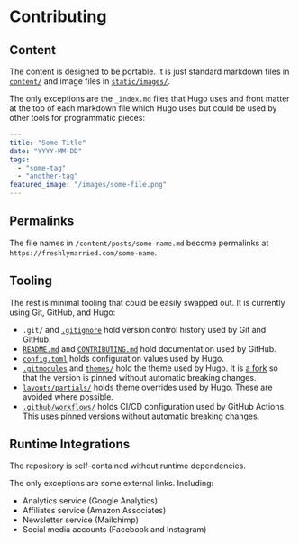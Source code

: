 # Contributing

## Content

The content is designed to be portable. It is just standard markdown files in [`content/`](https://github.com/freshlymarried/freshlymarried.github.io/tree/main/content) and image files in [`static/images/`](https://github.com/freshlymarried/freshlymarried.github.io/tree/main/static/images).

The only exceptions are the `_index.md` files that Hugo uses and front matter at the top of each markdown file which Hugo uses but could be used by other tools for programmatic pieces:

```yaml
---
title: "Some Title"
date: "YYYY-MM-DD"
tags:
  - "some-tag"
  - "another-tag"
featured_image: "/images/some-file.png"
---
```

## Permalinks

The file names in `/content/posts/some-name.md` become permalinks at `https://freshlymarried.com/some-name`.

## Tooling

The rest is minimal tooling that could be easily swapped out. It is currently using Git, GitHub, and Hugo:

- `.git/` and [`.gitignore`](https://github.com/freshlymarried/freshlymarried.github.io/tree/main/.gitignore) hold version control history used by Git and GitHub.
- [`README.md`](https://github.com/freshlymarried/freshlymarried.github.io/tree/main/README.md) and [`CONTRIBUTING.md`](https://github.com/freshlymarried/freshlymarried.github.io/tree/main/CONTRIBUTING.md) hold documentation used by GitHub.
- [`config.toml`](https://github.com/freshlymarried/freshlymarried.github.io/tree/main/config.toml) holds configuration values used by Hugo.
- [`.gitmodules`](https://github.com/freshlymarried/freshlymarried.github.io/tree/main/.gitmodules) and [`themes/`](https://github.com/freshlymarried/freshlymarried.github.io/tree/main/themes) hold the theme used by Hugo. It is [a fork](https://github.com/freshlymarried/gohugo-theme-ananke) so that the version is pinned without automatic breaking changes.
- [`layouts/partials/`](https://github.com/freshlymarried/freshlymarried.github.io/tree/main/layouts/partials) holds theme overrides used by Hugo. These are avoided where possible.
- [`.github/workflows/`](https://github.com/freshlymarried/freshlymarried.github.io/tree/main/.github/workflows) holds CI/CD configuration used by GitHub Actions. This uses pinned versions without automatic breaking changes.

## Runtime Integrations

The repository is self-contained without runtime dependencies.

The only exceptions are some external links. Including:

- Analytics service (Google Analytics)
- Affiliates service (Amazon Associates)
- Newsletter service (Mailchimp)
- Social media accounts (Facebook and Instagram)
